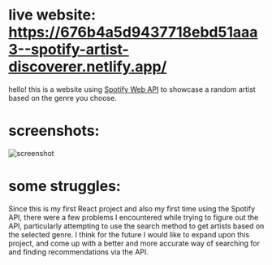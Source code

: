 # live website: https://676b4a5d9437718ebd51aaa3--spotify-artist-discoverer.netlify.app/

hello! this is a website using [Spotify Web API](https://developer.spotify.com/documentation/web-api) to showcase a random artist based on the genre you choose.

# screenshots:

![screenshot](app\src\assets\screenshot.png)

# some struggles:

Since this is my first React project and also my first time using the Spotify API, there were a few problems I encountered while trying to figure out the API, particularly attempting to use the search method to get artists based on the selected genre. I think for the future I would like to expand upon this project, and come up with a better and more accurate way of searching for and finding recommendations via the API.

